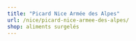 ```yaml
---
title: "Picard Nice Armée des Alpes"
url: /nice/picard-nice-armee-des-alpes/
shop: aliments surgelés
---
```

